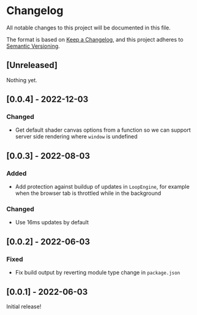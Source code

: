 # Changelog
All notable changes to this project will be documented in this file.

The format is based on [Keep a Changelog](https://keepachangelog.com/en/1.0.0/),
and this project adheres to [Semantic Versioning](https://semver.org/spec/v2.0.0.html).

## [Unreleased]

Nothing yet.

## [0.0.4] - 2022-12-03

### Changed
- Get default shader canvas options from a function so we can support server side rendering where `window` is undefined

## [0.0.3] - 2022-08-03

### Added
- Add protection against buildup of updates in `LoopEngine`, for example when the browser tab is throttled while in the background

### Changed
- Use 16ms updates by default

## [0.0.2] - 2022-06-03

### Fixed
- Fix build output by reverting module type change in `package.json`

## [0.0.1] - 2022-06-03

Initial release!
